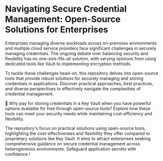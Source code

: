 # Navigating Secure Credential Management: Open-Source Solutions for Enterprises

Enterprises managing diverse workloads across on-premises environments and multiple cloud service providers face significant challenges in securely managing credentials. The ongoing debate over balancing security and flexibility has no one-size-fits-all solution, with varying opinions from using dedicated tools like Vault to implementing encryption methods.

To tackle these challenges head-on, this repository delves into open-source tools that provide robust solutions for securely managing and storing credentials in applications. Discover practical approaches, best practices, and diverse perspectives to effectively navigate the complexities of credential management.

🔐 Why pay for storing credentials in a Key Vault when you have powerful options available for free through open-source tools? Explore how these tools can meet your security needs while maintaining cost-efficiency and flexibility.

The repository's focus on practical solutions using open-source tools, highlighting the cost-effectiveness and flexibility they offer compared to proprietary solutions like Key Vault. It aims to attract enterprises seeking comprehensive guidance on secure credential management across heterogeneous environments. Safeguard application secrets with confidence !
